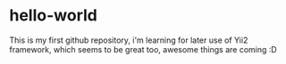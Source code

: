 # hello-world
This is my first github repository, i'm learning for later use of Yii2 framework, which seems to be great too, awesome things are coming  :D
